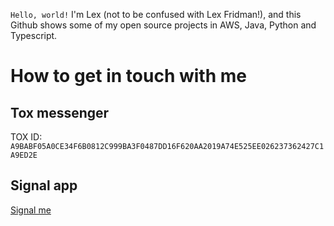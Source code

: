 
`Hello, world!` I'm Lex (not to be confused with Lex Fridman!), and this Github shows some of my open source projects in AWS, Java, Python and Typescript. 

# How to get in touch with me

## Tox messenger

TOX ID: `A9BABF05A0CE34F6B0812C999BA3F0487DD16F620AA2019A74E525EE026237362427C1A9ED2E`


## Signal app

[Signal me](https://signal.me/#eu/r6bh-rReqBjuOdQnz4dXB-3z2QUaP0HJ1luB6jp2Gqdo2byDIHNFY7LCA3zp36Hl)

